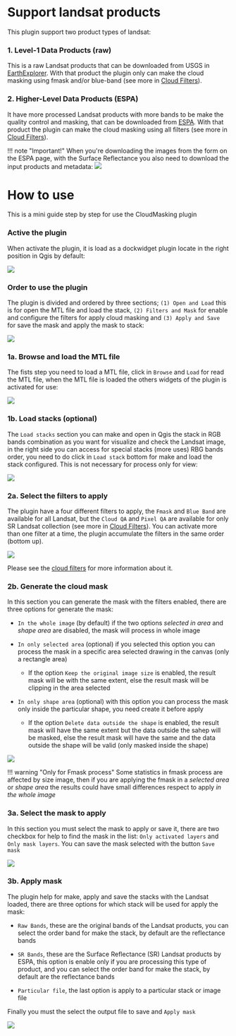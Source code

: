 # Support landsat products

This plugin support two product types of landsat:

### 1. Level-1 Data Products (raw)

This is a raw Landsat products that can be downloaded from USGS in [EarthExplorer](https://earthexplorer.usgs.gov/). With that product the plugin only can make the cloud masking using fmask and/or blue-band (see more in [Cloud Filters](cloud_filters.md)).

### 2. Higher-Level Data Products (ESPA)

It have more processed Landsat products with more bands to be make the quality control and masking, that can be downloaded from [ESPA](https://espa.cr.usgs.gov/ordering/now). With that product the plugin can make the cloud masking using all filters (see more in [Cloud Filters](cloud_filters.md)).

!!! note "Important!"
    When you're downloading the images from the form on the ESPA page, with the Surface Reflectance you also need to download the input products and metadata:
    ![](img/espa_products_needed.png)

# How to use

This is a mini guide step by step for use the CloudMasking plugin

### Active the plugin

When activate the plugin, it is load as a dockwidget plugin locate in the right position in Qgis by default:

![](img/how_to_use_01.png)

### Order to use the plugin

The plugin is divided and ordered by three sections; `(1) Open and Load` this is for open the MTL file and load the stack, `(2) Filters and Mask` for enable and configure the filters for apply cloud masking and `(3) Apply and Save` for save the mask and apply the mask to stack:

![](img/how_to_use_02.png)

### 1a. Browse and load the MTL file

The fists step you need to load a MTL file, click in `Browse` and `Load` for read the MTL file, when the MTL file is loaded the others widgets of the plugin is activated for use:

![](img/how_to_use_03.png)

### 1b. Load stacks (optional)

The `Load stacks` section you can make and open in Qgis the stack in RGB bands combination as you want for visualize and check the Landsat image, in the right side you can access for special stacks (more uses) RBG bands order, you need to do click in `Load stack` bottom for make and load the stack configured. This is not necessary for process only for view:

![](img/how_to_use_04.png)

### 2a. Select the filters to apply

The plugin have a four different filters to apply, the `Fmask` and `Blue Band` are available for all Landsat, but the `Cloud QA` and `Pixel QA` are available for only SR Landsat collection (see more in [Cloud Filters](cloud_filters.md)). You can activate more than one filter at a time, the plugin accumulate the filters in the same order (bottom up).

![](img/how_to_use_05.png)

Please see the [cloud filters](cloud_filters.md) for more information about it.

### 2b. Generate the cloud mask

In this section you can generate the mask with the filters enabled, there are three options for generate the mask:

- `In the whole image` (by default) if the two options _selected in area_ and _shape area_ are disabled, the mask will process in whole image

- `In only selected area` (optional) if you selected this option you can process the mask in a specific area selected drawing in the canvas (only a rectangle area)

    - If the option `Keep the original image size` is enabled, the result mask will be with the same extent, else the result mask will be clipping in the area selected

- `In only shape area` (optional) with this option you can process the mask only inside the particular shape, you need create it before apply

    - If the option `Delete data outside the shape` is enabled, the result mask will have the same extent but the data outside the sahep will be masked, else the result mask will have the same and the data outside the shape will be valid (only masked inside the shape)

![](img/how_to_use_06.png)

!!! warning "Only for Fmask process"
    Some statistics in fmask process are affected by size image, then if you are applying the fmask in a *selected area* or *shape area* the results could have small differences respect to apply *in the whole image*

### 3a. Select the mask to apply

In this section you must select the mask to apply or save it, there are two checkbox for help to find the mask in the list: `Only activated layers` and `Only mask layers`. You can save the mask selected with the button `Save mask`

![](img/how_to_use_07.png)

### 3b. Apply mask

The plugin help for make, apply and save the stacks with the Landsat loaded, there are three options for which stack will be used for apply the mask:

- `Raw Bands`, these are the original bands of the Landsat products, you can select the order band for make the stack, by default are the reflectance bands

- `SR Bands`, these are the Surface Reflectance (SR) Landsat products by ESPA, this option is enable only if you are processing this type of product, and you can select the order band for make the stack, by default are the reflectance bands

- `Particular file`, the last option is apply to a particular stack or image file

Finally you must the select the output file to save and `Apply mask`

![](img/how_to_use_08.png)

